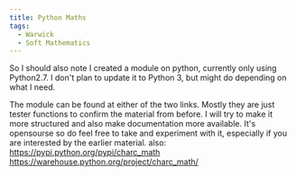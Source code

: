 ```yaml
---
title: Python Maths
tags:
  - Warwick
  - Soft Mathematics
---
```



So I should also note I created a module on python, currently only using Python2.7. I don't plan to update it to Python 3, but might do depending on what I need.

The module can be found at either of the two links. Mostly they are just tester functions to confirm the material from before. I will try to make it more structured and also make documentation more available. It's opensourse so do feel free to take and experiment with it, especially if you are interested by the earlier material.
also: https://pypi.python.org/pypi/charc_math
https://warehouse.python.org/project/charc_math/
